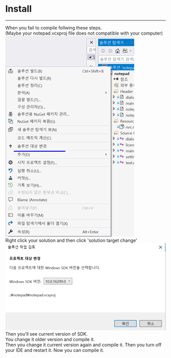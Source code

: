 # Install
***
When you fail to compile follwing these steps.  
(Maybe your notepad.vcxproj file does not compatible with your computer)  
![click solution target change](click_solution_target_change.png)  
Right click your solution and then click 'solution target change'
![change SDK](change_SDK.png)  
Then you'll see current version of SDK.  
You change it older version and compile it.  
Then you change it current version again and compile it.
Then you turn off your IDE and restart it.
Now you can compile it.
